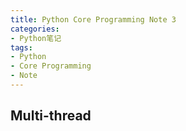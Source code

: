 ```yaml
---
title: Python Core Programming Note 3
categories:
- Python笔记
tags: 
- Python
- Core Programming
- Note
---
```


## Multi-thread 
